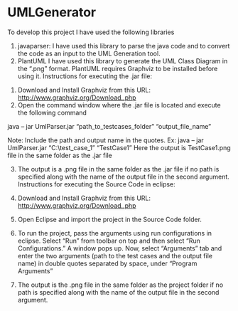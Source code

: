 # UMLGenerator

To develop this project I have used the following libraries
1)	javaparser:
I have used this library to parse the java code and to convert the code as an input to the UML Generation tool.
2)	PlantUML
I have used this library to generate the UML Class Diagram in the “.png” format.
PlantUML requires Graphviz to be installed before using it.
Instructions for executing the .jar file:
1.	Download and Install Graphviz from this URL: http://www.graphviz.org/Download..php
2.	Open the command window where the .jar file is located and execute the following command

java – jar UmlParser.jar “path_to_testcases_folder” “output_file_name”

Note: Include the path and output name in the quotes.
Ex: java – jar UmlParser.jar “C:\test_case_1” “TestCase1”
Here the output is TestCase1.png file in the same folder as the .jar file

3.	The output is a .png file in the same folder as the .jar file if no path is specified along with the name of the output file in the second argument.
Instructions for executing the Source Code in eclipse:
1.	Download and Install Graphviz from this URL: http://www.graphviz.org/Download..php
2.	Open Eclipse and import the project in the Source Code folder.
3.	To run the project, pass the arguments using run configurations in eclipse.
Select “Run” from toolbar on top and then select “Run Configurations.” A window pops up. Now, select “Arguments” tab and enter the two arguments (path to the test cases and the output file name) in double quotes separated by space, under “Program Arguments”

4.	The output is the .png file in the same folder as the project folder if no path is specified along with the name of the output file in the second argument.
